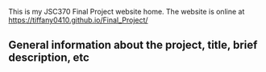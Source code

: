 This is my JSC370 Final Project website home. The website is online at https://tiffany0410.github.io/Final_Project/

## General information about the project, title, brief description, etc